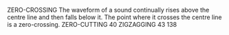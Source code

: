 
ZERO-CROSSING
The waveform of a sound continually rises above the centre line and then falls below it. The point where
it crosses the centre line is a zero-crossing.
ZERO-CUTTING
40
ZIGZAGGING
43
138